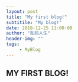 ```yaml
---
layout: post
title: "My first blog!"
subtitile: "My blog!"
date: 2018-12-25 11:00:00
author: "乱码人生"
header-img: ""
tags:
     - MyBlog
---
```

## MY FIRST BLOG!